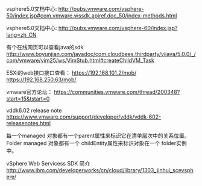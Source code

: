 vsphere5.0文档中心:
http://pubs.vmware.com/vsphere-50/index.jsp#com.vmware.wssdk.apiref.doc_50/index-methods.html

vsphere6.0文档中心:
http://pubs.vmware.com/vsphere-60/index.jsp?lang=zh_CN


有个在线网页可以查看java的sdk
http://www.boyunjian.com/javadoc/com.cloudbees.thirdparty/vijava/5.0.0/_/com/vmware/vim25/ws/VimStub.html#createChildVM_Task

ESXi的web接口接口查看：
https://192.168.101.2/mob/
https://192.168.250.63/mob/


vmware官方论坛：
https://communities.vmware.com/thread/200348?start=15&tstart=0


vddk6.02 release note
https://www.vmware.com/support/developer/vddk/vddk-602-releasenotes.html




每一个managed 对象都有一个parent属性来标识它在清单层次中的关系位置。
Folder managed 对象都有一个 childEntity属性来标识对象在一个 folder实例中。





vSphere Web Servicess SDK 简介
http://www.ibm.com/developerworks/cn/cloud/library/1303_jinhui_scevsphere/







